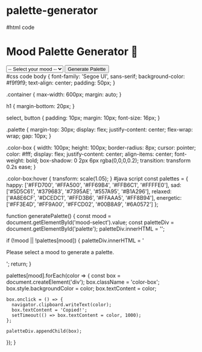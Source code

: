 # palette-generator
#html code
<!DOCTYPE html>
<html lang="en">
<head>
  <meta charset="UTF-8" />
  <meta name="viewport" content="width=device-width, initial-scale=1.0" />
  <title>Mood Palette</title>
  <link rel="stylesheet" href="style.css" />
</head>
<body>
  <div class="container">
    <h1>Mood Palette Generator 🎨</h1>
    <select id="mood-select">
      <option value="">-- Select your mood --</option>
      <option value="happy">😊 Happy</option>
      <option value="sad">😢 Sad</option>
      <option value="relaxed">😌 Relaxed</option>
      <option value="energetic">⚡ Energetic</option>
    </select>
    <button onclick="generatePalette()">Generate Palette</button>
    <div id="palette" class="palette"></div>
  </div>
  <script src="script.js"></script>
</body>
</html>
#css code
body {
  font-family: 'Segoe UI', sans-serif;
  background-color: #f9f9f9;
  text-align: center;
  padding: 50px;
}

.container {
  max-width: 600px;
  margin: auto;
}

h1 {
  margin-bottom: 20px;
}

select, button {
  padding: 10px;
  margin: 10px;
  font-size: 16px;
}

.palette {
  margin-top: 30px;
  display: flex;
  justify-content: center;
  flex-wrap: wrap;
  gap: 10px;
}

.color-box {
  width: 100px;
  height: 100px;
  border-radius: 8px;
  cursor: pointer;
  color: #fff;
  display: flex;
  justify-content: center;
  align-items: center;
  font-weight: bold;
  box-shadow: 0 2px 6px rgba(0,0,0,0.2);
  transition: transform 0.2s ease;
}

.color-box:hover {
  transform: scale(1.05);
}
#java script
const palettes = {
  happy: ['#FFD700', '#FFA500', '#FF69B4', '#FFB6C1', '#FFFFE0'],
  sad: ['#5D5C61', '#379683', '#7395AE', '#557A95', '#B1A296'],
  relaxed: ['#A8E6CF', '#DCEDC1', '#FFD3B6', '#FFAAA5', '#FF8B94'],
  energetic: ['#FF3E4D', '#FF9A00', '#FFCD02', '#00B8A9', '#6A0572']
};

function generatePalette() {
  const mood = document.getElementById('mood-select').value;
  const paletteDiv = document.getElementById('palette');
  paletteDiv.innerHTML = '';

  if (!mood || !palettes[mood]) {
    paletteDiv.innerHTML = '<p>Please select a mood to generate a palette.</p>';
    return;
  }

  palettes[mood].forEach(color => {
    const box = document.createElement('div');
    box.className = 'color-box';
    box.style.backgroundColor = color;
    box.textContent = color;

    box.onclick = () => {
      navigator.clipboard.writeText(color);
      box.textContent = 'Copied!';
      setTimeout(() => box.textContent = color, 1000);
    };

    paletteDiv.appendChild(box);
  });
}
